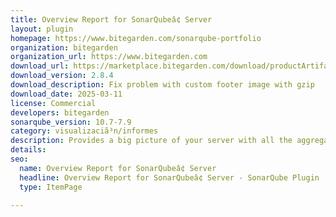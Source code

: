 ```yaml
---
title: Overview Report for SonarQubeâ¢ Server
layout: plugin
homepage: https://www.bitegarden.com/sonarqube-portfolio
organization: bitegarden
organization_url: https://www.bitegarden.com
download_url: https://marketplace.bitegarden.com/download/productArtifact?productName=bitegarden-sonarqube-overview-report&productVersion=2.8.4&productFileExt=jar&customerEmail=sonarplugins@gmail.com&customerName=sonarqube&customerSurnames=marketplace&customerCompany=bitegarden
download_version: 2.8.4
download_description: Fix problem with custom footer image with gzip
download_date: 2025-03-11
license: Commercial
developers: bitegarden
sonarqube_version: 10.7-7.9
category: visualizaciã³n/informes
description: Provides a big picture of your server with all the aggregated measures in a single view
details: 
seo:
  name: Overview Report for SonarQubeâ¢ Server
  headline: Overview Report for SonarQubeâ¢ Server - SonarQube Plugin
  type: ItemPage

---
```

